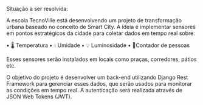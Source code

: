 Situação a ser resolvida:

A escola TecnoVille está desenvolvendo um projeto de transformação urbana baseado no conceito de Smart City. A
ideia é implementar sensores em pontos estratégicos da cidade para coletar dados em tempo real sobre:

• 🌡️ Temperatura
• 💧 Umidade
• 💡 Luminosidade
• 🔢Contador de pessoas

Esses sensores serão instalados em locais como praças, corredores, pátios etc.

O objetivo do projeto é desenvolver um back-end utilizando Django Rest Framework para gerenciar esses
dados, que serão usados para monitorar as condições
em tempo real. A autenticação será realizada através de JSON Web Tokens (JWT).